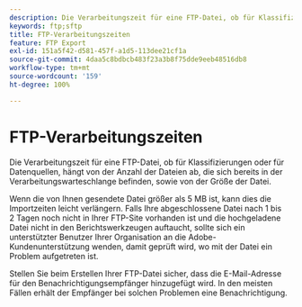 ```yaml
---
description: Die Verarbeitungszeit für eine FTP-Datei, ob für Klassifizierungen oder für Datenquellen, hängt von der Anzahl der Dateien ab, die sich bereits in der Verarbeitungswarteschlange befinden, sowie von der Größe der Datei.
keywords: ftp;sftp
title: FTP-Verarbeitungszeiten
feature: FTP Export
exl-id: 151a5f42-d581-457f-a1d5-113dee21cf1a
source-git-commit: 4daa5c8bdbcb483f23a3b8f75dde9eeb48516db8
workflow-type: tm+mt
source-wordcount: '159'
ht-degree: 100%

---
```


# FTP-Verarbeitungszeiten

Die Verarbeitungszeit für eine FTP-Datei, ob für Klassifizierungen oder für Datenquellen, hängt von der Anzahl der Dateien ab, die sich bereits in der Verarbeitungswarteschlange befinden, sowie von der Größe der Datei.

Wenn die von Ihnen gesendete Datei größer als 5 MB ist, kann dies die Importzeiten leicht verlängern. Falls Ihre abgeschlossene Datei nach 1 bis 2 Tagen noch nicht in Ihrer FTP-Site vorhanden ist und die hochgeladene Datei nicht in den Berichtswerkzeugen auftaucht, sollte sich ein unterstützter Benutzer Ihrer Organisation an die Adobe-Kundenunterstützung wenden, damit geprüft wird, wo mit der Datei ein Problem aufgetreten ist.

Stellen Sie beim Erstellen Ihrer FTP-Datei sicher, dass die E-Mail-Adresse für den Benachrichtigungsempfänger hinzugefügt wird. In den meisten Fällen erhält der Empfänger bei solchen Problemen eine Benachrichtigung.
